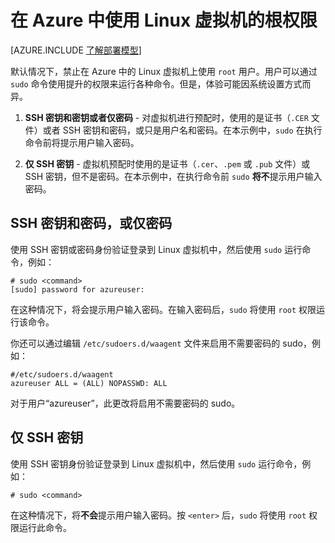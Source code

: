 <properties 
	pageTitle="在 Azure 中使用 Linux 虚拟机的根权限" 
	description="了解如何在 Azure 中使用 Linux 虚拟机的根权限。" 
	services="virtual-machines" 
	documentationCenter="" 
	authors="szarkos" 
	manager="timlt" 
	editor=""
	tags="azure-service-management,azure-resource-manager" />

<tags 
	ms.service="virtual-machines" 
	ms.date="12/17/2015" 
	wacn.date="01/29/2016"/>


# 在 Azure 中使用 Linux 虚拟机的根权限

[AZURE.INCLUDE [了解部署模型](../includes/learn-about-deployment-models-both-include.md)]

默认情况下，禁止在 Azure 中的 Linux 虚拟机上使用 `root` 用户。用户可以通过 `sudo` 命令使用提升的权限来运行各种命令。但是，体验可能因系统设置方式而异。

1. **SSH 密钥和密钥或者仅密码** - 对虚拟机进行预配时，使用的是证书（`.CER` 文件）或者 SSH 密钥和密码，或只是用户名和密码。在本示例中，`sudo` 在执行命令前将提示用户输入密码。

2. **仅 SSH 密钥** - 虚拟机预配时使用的是证书（`.cer`、`.pem` 或 `.pub` 文件）或 SSH 密钥，但不是密码。在本示例中，在执行命令前 `sudo` **将不**提示用户输入密码。


## SSH 密钥和密码，或仅密码

使用 SSH 密钥或密码身份验证登录到 Linux 虚拟机中，然后使用 `sudo` 运行命令，例如：

	# sudo <command>
	[sudo] password for azureuser:

在这种情况下，将会提示用户输入密码。在输入密码后，`sudo` 将使用 `root` 权限运行该命令。

你还可以通过编辑 `/etc/sudoers.d/waagent` 文件来启用不需要密码的 sudo，例如：

	#/etc/sudoers.d/waagent
	azureuser ALL = (ALL) NOPASSWD: ALL

对于用户“azureuser”，此更改将启用不需要密码的 sudo。

## 仅 SSH 密钥

使用 SSH 密钥身份验证登录到 Linux 虚拟机中，然后使用 `sudo` 运行命令，例如：

	# sudo <command>

在这种情况下，将**不会**提示用户输入密码。按 `<enter>` 后，`sudo` 将使用 `root` 权限运行此命令。

 

<!---HONumber=Mooncake_0118_2016-->